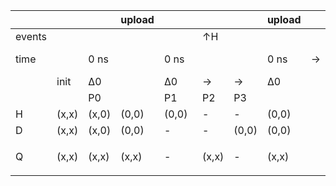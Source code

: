 <table style="width:100%;">

<colgroup>
<col style="width: 1%" />
<col style="width: 1%" />
<col style="width: 1%" />
<col style="width: 1%" />
<col style="width: 1%" />
<col style="width: 1%" />
<col style="width: 1%" />
<col style="width: 1%" />
<col style="width: 1%" />
<col style="width: 1%" />
<col style="width: 1%" />
<col style="width: 1%" />
<col style="width: 1%" />
<col style="width: 1%" />
<col style="width: 1%" />
<col style="width: 1%" />
<col style="width: 1%" />
<col style="width: 1%" />
<col style="width: 1%" />
<col style="width: 1%" />
<col style="width: 1%" />
<col style="width: 1%" />
<col style="width: 1%" />
<col style="width: 1%" />
<col style="width: 1%" />
<col style="width: 1%" />
<col style="width: 1%" />
<col style="width: 1%" />
<col style="width: 1%" />
<col style="width: 1%" />
<col style="width: 1%" />
<col style="width: 1%" />
<col style="width: 1%" />
<col style="width: 1%" />
<col style="width: 1%" />
<col style="width: 1%" />
<col style="width: 1%" />
<col style="width: 1%" />
<col style="width: 1%" />
<col style="width: 1%" />
<col style="width: 1%" />
<col style="width: 1%" />
<col style="width: 1%" />
<col style="width: 1%" />
<col style="width: 1%" />
<col style="width: 1%" />
<col style="width: 1%" />
<col style="width: 1%" />
<col style="width: 1%" />
<col style="width: 1%" />
<col style="width: 1%" />
<col style="width: 1%" />
<col style="width: 1%" />
<col style="width: 1%" />
<col style="width: 1%" />
<col style="width: 1%" />
<col style="width: 1%" />
<col style="width: 1%" />
<col style="width: 1%" />
<col style="width: 1%" />
<col style="width: 1%" />
<col style="width: 1%" />
<col style="width: 1%" />
<col style="width: 1%" />
<col style="width: 1%" />
<col style="width: 1%" />
<col style="width: 1%" />
<col style="width: 1%" />
<col style="width: 1%" />
<col style="width: 1%" />
<col style="width: 1%" />
<col style="width: 1%" />
</colgroup>
<thead>
<tr class="header">
<th></th>
<th></th>
<th></th>
<th>upload</th>
<th></th>
<th></th>
<th></th>
<th>upload</th>
<th></th>
<th></th>
<th></th>
<th></th>
<th>upload</th>
<th></th>
<th></th>
<th></th>
<th>upload</th>
<th></th>
<th></th>
<th></th>
<th>upload</th>
<th></th>
<th></th>
<th></th>
<th></th>
<th>upload</th>
<th></th>
<th></th>
<th></th>
<th>upload</th>
<th></th>
<th></th>
<th></th>
<th></th>
<th>upload</th>
<th></th>
<th></th>
<th></th>
<th></th>
<th>upload</th>
<th></th>
<th></th>
<th></th>
<th>upload</th>
<th></th>
<th></th>
<th></th>
<th>upload</th>
<th></th>
<th></th>
<th></th>
<th></th>
<th>upload</th>
<th></th>
<th></th>
<th></th>
<th>upload</th>
<th></th>
<th></th>
<th></th>
<th></th>
<th>upload</th>
<th></th>
<th></th>
<th></th>
<th></th>
<th>upload</th>
<th></th>
<th></th>
<th></th>
<th>upload</th>
<th></th>
</tr>
</thead>
<tbody>
<tr class="odd">
<td>events</td>
<td></td>
<td></td>
<td></td>
<td><blockquote>
<td>↑H</td>
</blockquote></td>
<td></td>
<td></td>
<td></td>
<td></td>
<td></td>
<td></td>
<td></td>
<td></td>
<td>↑H</td>
<td></td>
<td></td>
<td></td>
<td>↑Q</td>
<td></td>
<td></td>
<td></td>
<td></td>
<td></td>
<td></td>
<td></td>
<td></td>
<td>↑H</td>
<td></td>
<td></td>
<td></td>
<td></td>
<td></td>
<td></td>
<td></td>
<td></td>
<td></td>
<td></td>
<td></td>
<td></td>
<td></td>
<td>↑H</td>
<td></td>
<td></td>
<td></td>
<td><blockquote>
<td>↑Q</td>
</blockquote></td>
<td></td>
<td></td>
<td></td>
<td></td>
<td></td>
<td></td>
<td></td>
<td></td>
<td>↑H</td>
<td></td>
<td></td>
<td></td>
<td></td>
<td></td>
<td></td>
<td></td>
<td></td>
<td></td>
<td></td>
<td></td>
<td></td>
<td></td>
<td>↑H</td>
<td></td>
<td></td>
<td></td>
<td>↑Q</td>
</tr>
<tr class="even">
<td>time</td>
<td></td>
<td>0 ns</td>
<td></td>
<td>0 ns</td>
<td></td>
<td></td>
<td>0 ns</td>
<td>→</td>
<td>10 ns</td>
<td></td>
<td></td>
<td>10 ns</td>
<td>10 ns</td>
<td></td>
<td></td>
<td>10 ns</td>
<td>10 ns</td>
<td></td>
<td></td>
<td>10 ns</td>
<td>→</td>
<td>20 ns</td>
<td></td>
<td></td>
<td>20 ns</td>
<td>20 ns</td>
<td></td>
<td></td>
<td>20 ns</td>
<td>→</td>
<td>25 ns</td>
<td></td>
<td></td>
<td>25 ns</td>
<td>→</td>
<td>30 ns</td>
<td></td>
<td></td>
<td>30 ns</td>
<td>30 ns</td>
<td></td>
<td></td>
<td>30 ns</td>
<td>30 ns</td>
<td></td>
<td></td>
<td>30 ns</td>
<td>→</td>
<td>40 ns</td>
<td></td>
<td></td>
<td>40 ns</td>
<td>40 ns</td>
<td></td>
<td></td>
<td>40 ns</td>
<td>→</td>
<td>45 ns</td>
<td></td>
<td></td>
<td>45 ns</td>
<td>→</td>
<td>50 ns</td>
<td></td>
<td></td>
<td>50 ns</td>
<td>50 ns</td>
<td></td>
<td></td>
<td>50 ns</td>
<td>50 ns</td>
</tr>
<tr class="odd">
<td></td>
<td>init</td>
<td>∆0</td>
<td></td>
<td>∆0</td>
<td>→</td>
<td>→</td>
<td>∆0</td>
<td></td>
<td>∆1</td>
<td>→</td>
<td>→</td>
<td>∆1</td>
<td>∆1</td>
<td>→</td>
<td>→</td>
<td>∆1</td>
<td>∆1</td>
<td>→</td>
<td>→</td>
<td>∆1</td>
<td></td>
<td>∆2</td>
<td>→</td>
<td>→</td>
<td>∆2</td>
<td>∆2</td>
<td>→</td>
<td>→</td>
<td>∆2</td>
<td></td>
<td>∆3</td>
<td>→</td>
<td>→</td>
<td>∆3</td>
<td></td>
<td>∆4</td>
<td>→</td>
<td>→</td>
<td>∆4</td>
<td>∆4</td>
<td>→</td>
<td>→</td>
<td>∆4</td>
<td>∆4</td>
<td>→</td>
<td>→</td>
<td>∆4</td>
<td></td>
<td>∆5</td>
<td>→</td>
<td>→</td>
<td>∆5</td>
<td>∆5</td>
<td>→</td>
<td>→</td>
<td>∆5</td>
<td></td>
<td>∆6</td>
<td>→</td>
<td>→</td>
<td>∆6</td>
<td></td>
<td>∆7</td>
<td>→</td>
<td>→</td>
<td>∆7</td>
<td>∆7</td>
<td>→</td>
<td>→</td>
<td>∆7</td>
<td></td>
</tr>
<tr class="even">
<td></td>
<td></td>
<td>P0</td>
<td></td>
<td>P1</td>
<td>P2</td>
<td>P3</td>
<td></td>
<td></td>
<td>P1</td>
<td>P2</td>
<td>P3</td>
<td></td>
<td>P1</td>
<td>P2</td>
<td>P3</td>
<td></td>
<td>P1</td>
<td>P2</td>
<td>P3</td>
<td></td>
<td></td>
<td>P1</td>
<td>P2</td>
<td>P3</td>
<td></td>
<td>P1</td>
<td>P2</td>
<td>P3</td>
<td></td>
<td></td>
<td>P1</td>
<td>P2</td>
<td>P3</td>
<td></td>
<td></td>
<td>P1</td>
<td>P2</td>
<td>P3</td>
<td></td>
<td>P1</td>
<td>P2</td>
<td>P3</td>
<td></td>
<td>P1</td>
<td>P2</td>
<td>P3</td>
<td></td>
<td></td>
<td>P1</td>
<td>P2</td>
<td>P3</td>
<td></td>
<td>P1</td>
<td>P2</td>
<td>P3</td>
<td></td>
<td></td>
<td>P1</td>
<td>P2</td>
<td>P3</td>
<td></td>
<td></td>
<td>P1</td>
<td>P2</td>
<td>P3</td>
<td></td>
<td>P1</td>
<td>P2</td>
<td>P3</td>
<td></td>
<td></td>
</tr>
<tr class="odd">
<td>H</td>
<td>(x,x)</td>
<td>(x,0)</td>
<td>(0,0)</td>
<td>(0,0)</td>
<td>-</td>
<td>-</td>
<td>(0,0)</td>
<td></td>
<td>(0,1)</td>
<td>-</td>
<td>-</td>
<td>(1,1)</td>
<td>(1,1)</td>
<td>-</td>
<td>-</td>
<td>(1,1)</td>
<td>(1,1)</td>
<td>-</td>
<td>-</td>
<td>(1,1)</td>
<td></td>
<td>(1,0)</td>
<td>-</td>
<td>-</td>
<td>(0,0)</td>
<td>(0,0)</td>
<td>-</td>
<td>-</td>
<td>(0,0)</td>
<td></td>
<td>(0,0)</td>
<td>-</td>
<td>-</td>
<td>(0,0)</td>
<td></td>
<td>(0,1)</td>
<td>-</td>
<td>-</td>
<td>(1,1)</td>
<td>(1,1)</td>
<td>-</td>
<td>-</td>
<td>(1,1)</td>
<td>(1,1)</td>
<td>-</td>
<td>-</td>
<td>(1,1)</td>
<td></td>
<td>(1,0)</td>
<td>-</td>
<td>-</td>
<td>(0,0)</td>
<td>(0,0)</td>
<td>-</td>
<td>-</td>
<td>(0,0)</td>
<td></td>
<td>(0,0)</td>
<td>-</td>
<td>-</td>
<td>(0,0)</td>
<td></td>
<td>(0,1)</td>
<td>-</td>
<td>-</td>
<td>(1,1)</td>
<td>(1,1)</td>
<td>-</td>
<td>-</td>
<td>(1,1)</td>
<td></td>
</tr>
<tr class="even">
<td>D</td>
<td>(x,x)</td>
<td>(x,0)</td>
<td>(0,0)</td>
<td>-</td>
<td>-</td>
<td>(0,0)</td>
<td>(0,0)</td>
<td></td>
<td>-</td>
<td>-</td>
<td>(0,0)</td>
<td>(0,0)</td>
<td>-</td>
<td>-</td>
<td>(0,0)</td>
<td>(0,0)</td>
<td>-</td>
<td>-</td>
<td>(0,0)</td>
<td>(0,0)</td>
<td></td>
<td>-</td>
<td>-</td>
<td>(0,0)</td>
<td>(0,0)</td>
<td>-</td>
<td>-</td>
<td>(0,0)</td>
<td>(0,0)</td>
<td></td>
<td>-</td>
<td>-</td>
<td>(0,1)</td>
<td>(1,1)</td>
<td></td>
<td>-</td>
<td>-</td>
<td>(1,1)</td>
<td>(1,1)</td>
<td>-</td>
<td>-</td>
<td>(1,1)</td>
<td>(1,1)</td>
<td>-</td>
<td>-</td>
<td>(1,1)</td>
<td>(1,1)</td>
<td></td>
<td>-</td>
<td>-</td>
<td>(1,1)</td>
<td>(1,1)</td>
<td>-</td>
<td>-</td>
<td>(1,1)</td>
<td>(1,1)</td>
<td></td>
<td>-</td>
<td>-</td>
<td>(1,2)</td>
<td>(2,2)</td>
<td></td>
<td>-</td>
<td>-</td>
<td>(2,2)</td>
<td>(2,2)</td>
<td>-</td>
<td>-</td>
<td>(2,2)</td>
<td>(2,2)</td>
<td></td>
</tr>
<tr class="odd">
<td>Q</td>
<td>(x,x)</td>
<td>(x,x)</td>
<td>(x,x)</td>
<td>-</td>
<td>(x,x)</td>
<td>-</td>
<td>(x,x)</td>
<td></td>
<td>-</td>
<td>(x,x)</td>
<td>-</td>
<td>(x,x)</td>
<td>-</td>
<td>(x,0)</td>
<td>-</td>
<td>(0,0)</td>
<td>-</td>
<td>(0,0)</td>
<td>-</td>
<td>(0,0)</td>
<td></td>
<td>-</td>
<td>(0,0)</td>
<td>-</td>
<td>(0,0)</td>
<td>-</td>
<td>(0,0)</td>
<td>-</td>
<td>(0,0)</td>
<td></td>
<td>-</td>
<td>(0,0)</td>
<td>-</td>
<td>(0,0)</td>
<td></td>
<td>-</td>
<td>(0,0)</td>
<td>-</td>
<td>(0,0)</td>
<td>-</td>
<td>(0,1)</td>
<td>-</td>
<td>(1,1)</td>
<td><blockquote>
<p>-</p>
</blockquote></td>
<td>(1,1)</td>
<td>-</td>
<td>(1,1)</td>
<td></td>
<td>-</td>
<td>(1,1)</td>
<td>-</td>
<td>(1,1)</td>
<td>-</td>
<td>(1,1)</td>
<td>-</td>
<td>(1,1)</td>
<td></td>
<td>-</td>
<td>(1,1)</td>
<td>-</td>
<td>(1,1)</td>
<td></td>
<td>-</td>
<td>(1,1)</td>
<td>-</td>
<td>(1,1)</td>
<td>-</td>
<td>(1,2)</td>
<td>-</td>
<td>(2,2)</td>
<td></td>
</tr>
</tbody>
</table>

